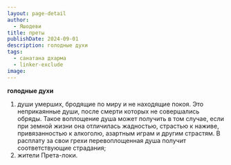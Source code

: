 ```yaml
---
layout: page-detail
author:
  - Яшодеви
title: преты
publishDate: 2024-09-01
description: голодные духи
tags:
  - санатана дхарма
  - linker-exclude
image: 
---
```


__голодные духи__
1) души умерших, бродящие по миру и не находящие покоя. Это неприкаянные души, после смерти которых не совершались обряды. Такое воплощение душа может получить в том случае, если при земной жизни она отличилась жадностью, страстью к наживе, привязанностью к алкоголю, азартным играм и другим страстям. В расплату за свои грехи перевоплощенная душа получит соответствующие страдания;
2) жители Прета-локи.

